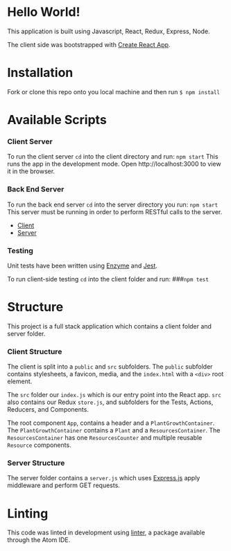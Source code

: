 # Hello World!

This application is built using Javascript, React, Redux, Express, Node.

The client side was bootstrapped with [Create React App](https://github.com/facebookincubator/create-react-app).

# Installation

Fork or clone this repo onto you local machine and then run `$ npm install`

# Available Scripts

### Client Server

To run the client server `cd` into the client directory and run: `npm start`
This runs the app in the development mode. Open http://localhost:3000 to view it in the browser.

### Back End Server

To run the back end server `cd` into the server directory you run: `npm start`
This server must be running in order to perform RESTful calls to the server.

* [Client](#tree/master/client)
* [Server](#tree/master/server)

### Testing

Unit tests have been written using [Enzyme](https://github.com/airbnb/enzyme) and [Jest](https://facebook.github.io/jest/).

To run client-side testing `cd` into the client folder and run: ###`npm test`

# Structure

This project is a full stack application which contains a client folder and server folder.

### Client Structure

The client is split into a `public` and `src` subfolders. The `public` subfolder contains stylesheets, a favicon, media, and the `index.html` with a `<div>` root element.

The `src` folder our `index.js` which is our entry point into the React app. `src` also contains our Redux `store.js`, and subfolders for the Tests, Actions, Reducers, and Components.

The root component `App`, contains a header and a `PlantGrowthContainer`. The `PlantGrowthContainer` contains a `Plant` and a `ResourcesContainer`. The `ResourcesContainer` has one `ResourcesCounter` and multiple reusable `Resource` components.

### Server Structure

The server folder contains a `server.js` which uses [Express.js](https://expressjs.com/) apply middleware and perform GET requests.

# Linting

This code was linted in development using [linter](https://atom.io/packages/linter), a package available through the Atom IDE.
